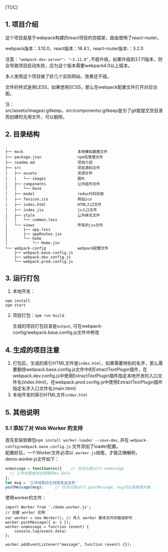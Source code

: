 [TOC]

## 1. 项目介绍

这个项目是基于webpack构建的react项目的空框架，路由使用了react-router。     

webpack版本：3.10.0，react版本：16.4.1，react-router版本:：3.2.0

注意：`"webpack-dev-server": "~2.11.0",`不能升级，如果升级到3.1.11版本，则会导致项目启动失败，应为这个版本需要webpack4.0以上版本。

本人使用这个项目做了好几个实际网站，效果还不错。

文件的样式是用LESS，如果想用SCSS，那么在webpack配置文件打开对应功能。

注：     
src/assets/images/.gitkeep，src/components/.gitkeep是为了git能提交空目录而创建的无用文件，可以删除。

## 2. 目录结构

```
.
├── mock                        本地模拟数据文件
├── package.json                npm包管理文件
├── readme.md                   项目介绍
├── src                         项目源码文件
│   ├── assets                  资源文件
│   │   └── images              图片
│   ├── components              公共组件文件
│   │   └── base
│   ├── model                   redux代码存放
│   ├── favicon.ico             网站ico
│   ├── index.html              HTML入口文件
│   ├── index.jsx               js入口文件
│   ├── style                   公共样式文件
│   │   └── common.less
│   └── views                   所有的jsx文件
│       ├── app.less
│       ├── appRoutes.jsx
│       └── home
│           └── Home.jsx
└── webpack-config              webpack配置文件
    ├── webpack.base.config.js
    ├── webpack.dev.config.js
    └── webpack.prod.config.js
```

## 3. 运行打包

1. 本地开发：
  ```
  npm install
  npm start
  ```
  
2. 项目打包：`npm run build`

   生成的项目打包目录是`output`, 可在webpack-config/webpack.base.config.js文件中修改


## 4. 生成的项目注意

2. 打包后，生成的索引HTML文件是`index.html`，如果需要特别的名字，那么需要删除webpack.base.config.js文件中的ExtractTextPlugin插件，在webpack.dev.config.js中使用ExtractTextPlugin插件指定本地开发的入口文件名(index.html)，在webpack.prod.config.js中使用ExtractTextPlugin插件指定名字入口文件名(main.html)
3. 本地开发的索引HTML文件`index.html`

## 5. 其他说明

### 5.1 添加了对 Web Worker 的支持

首先安装依赖包`npm install worker-loader --save-dev`, 并在 `webpack-config/webpack.base.config.js` 文件添加了loader配置。     
配置好后，一个Worker文件必须以`.worker.js`结尾，才能正确解析。     
demo.worker.js文件如下：  

```js
onmessage = function(ev){    // 也可以是self.onmessage
  // 工作线程收到主线程的ev.data
};
let msg = '工作线程向主线程发送消息'
postMessage(msg);     // 也可以是self.postMessage, msg可以直接是对象
```   

使用worker的文件：  

```
import Worker from './demo.worker.js';
// 创建 worker 实例
var worker = new Worker(); // 传入 worker 脚本文件的路径即可
worker.postMessage({ a: 1 });
worker.onmessage = function (event) {
    console.log(event.data)
};

worker.addEventListener("message", function (event) {});
```  


